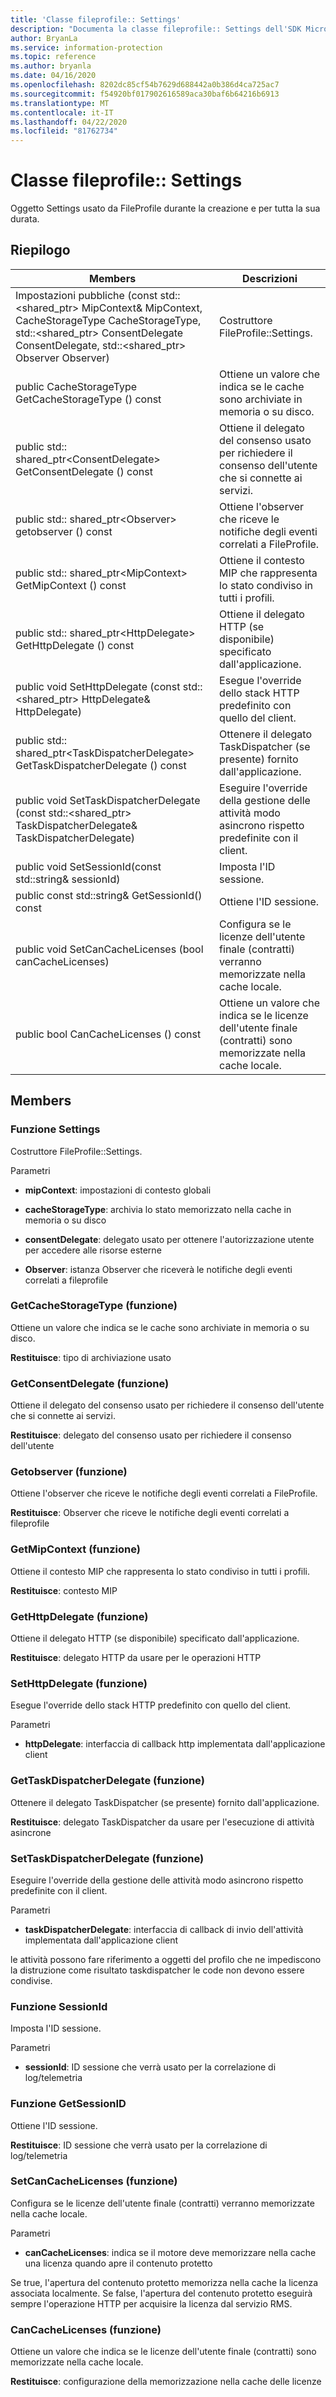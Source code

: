 ```yaml
---
title: 'Classe fileprofile:: Settings'
description: "Documenta la classe fileprofile:: Settings dell'SDK Microsoft Information Protection (MIP)."
author: BryanLa
ms.service: information-protection
ms.topic: reference
ms.author: bryanla
ms.date: 04/16/2020
ms.openlocfilehash: 8202dc85cf54b7629d688442a0b386d4ca725ac7
ms.sourcegitcommit: f54920bf017902616589aca30baf6b64216b6913
ms.translationtype: MT
ms.contentlocale: it-IT
ms.lasthandoff: 04/22/2020
ms.locfileid: "81762734"
---
```

# <a name="class-fileprofilesettings"></a>Classe fileprofile:: Settings 
Oggetto Settings usato da FileProfile durante la creazione e per tutta la sua durata.
  
## <a name="summary"></a>Riepilogo
 Members                        | Descrizioni                                
--------------------------------|---------------------------------------------
Impostazioni pubbliche (const std::\<shared_ptr\> MipContext& MipContext, CacheStorageType CacheStorageType, std::\<shared_ptr\> ConsentDelegate ConsentDelegate, std::\<shared_ptr\> Observer Observer)  |  Costruttore FileProfile::Settings.
public CacheStorageType GetCacheStorageType () const  |  Ottiene un valore che indica se le cache sono archiviate in memoria o su disco.
public std:: shared_ptr\<ConsentDelegate\> GetConsentDelegate () const  |  Ottiene il delegato del consenso usato per richiedere il consenso dell'utente che si connette ai servizi.
public std:: shared_ptr\<Observer\> getobserver () const  |  Ottiene l'observer che riceve le notifiche degli eventi correlati a FileProfile.
public std:: shared_ptr\<MipContext\> GetMipContext () const  |  Ottiene il contesto MIP che rappresenta lo stato condiviso in tutti i profili.
public std:: shared_ptr\<HttpDelegate\> GetHttpDelegate () const  |  Ottiene il delegato HTTP (se disponibile) specificato dall'applicazione.
public void SetHttpDelegate (const std::\<shared_ptr\> HttpDelegate& HttpDelegate)  |  Esegue l'override dello stack HTTP predefinito con quello del client.
public std:: shared_ptr\<TaskDispatcherDelegate\> GetTaskDispatcherDelegate () const  |  Ottenere il delegato TaskDispatcher (se presente) fornito dall'applicazione.
public void SetTaskDispatcherDelegate (const std::\<shared_ptr\> TaskDispatcherDelegate& TaskDispatcherDelegate)  |  Eseguire l'override della gestione delle attività modo asincrono rispetto predefinite con il client.
public void SetSessionId(const std::string& sessionId)  |  Imposta l'ID sessione.
public const std::string& GetSessionId() const  |  Ottiene l'ID sessione.
public void SetCanCacheLicenses (bool canCacheLicenses)  |  Configura se le licenze dell'utente finale (contratti) verranno memorizzate nella cache locale.
public bool CanCacheLicenses () const  |  Ottiene un valore che indica se le licenze dell'utente finale (contratti) sono memorizzate nella cache locale.
  
## <a name="members"></a>Members
  
### <a name="settings-function"></a>Funzione Settings
Costruttore FileProfile::Settings.

Parametri  
* **mipContext**: impostazioni di contesto globali 


* **cacheStorageType**: archivia lo stato memorizzato nella cache in memoria o su disco 


* **consentDelegate**: delegato usato per ottenere l'autorizzazione utente per accedere alle risorse esterne 


* **Observer**: istanza Observer che riceverà le notifiche degli eventi correlati a fileprofile


  
### <a name="getcachestoragetype-function"></a>GetCacheStorageType (funzione)
Ottiene un valore che indica se le cache sono archiviate in memoria o su disco.

  
**Restituisce**: tipo di archiviazione usato
  
### <a name="getconsentdelegate-function"></a>GetConsentDelegate (funzione)
Ottiene il delegato del consenso usato per richiedere il consenso dell'utente che si connette ai servizi.

  
**Restituisce**: delegato del consenso usato per richiedere il consenso dell'utente
  
### <a name="getobserver-function"></a>Getobserver (funzione)
Ottiene l'observer che riceve le notifiche degli eventi correlati a FileProfile.

  
**Restituisce**: Observer che riceve le notifiche degli eventi correlati a fileprofile
  
### <a name="getmipcontext-function"></a>GetMipContext (funzione)
Ottiene il contesto MIP che rappresenta lo stato condiviso in tutti i profili.

  
**Restituisce**: contesto MIP
  
### <a name="gethttpdelegate-function"></a>GetHttpDelegate (funzione)
Ottiene il delegato HTTP (se disponibile) specificato dall'applicazione.

  
**Restituisce**: delegato HTTP da usare per le operazioni HTTP
  
### <a name="sethttpdelegate-function"></a>SetHttpDelegate (funzione)
Esegue l'override dello stack HTTP predefinito con quello del client.

Parametri  
* **httpDelegate**: interfaccia di callback http implementata dall'applicazione client


  
### <a name="gettaskdispatcherdelegate-function"></a>GetTaskDispatcherDelegate (funzione)
Ottenere il delegato TaskDispatcher (se presente) fornito dall'applicazione.

  
**Restituisce**: delegato TaskDispatcher da usare per l'esecuzione di attività asincrone
  
### <a name="settaskdispatcherdelegate-function"></a>SetTaskDispatcherDelegate (funzione)
Eseguire l'override della gestione delle attività modo asincrono rispetto predefinite con il client.

Parametri  
* **taskDispatcherDelegate**: interfaccia di callback di invio dell'attività implementata dall'applicazione client


le attività possono fare riferimento a oggetti del profilo che ne impediscono la distruzione come risultato taskdispatcher le code non devono essere condivise.
  
### <a name="setsessionid-function"></a>Funzione SessionId
Imposta l'ID sessione.

Parametri  
* **sessionId**: ID sessione che verrà usato per la correlazione di log/telemetria


  
### <a name="getsessionid-function"></a>Funzione GetSessionID
Ottiene l'ID sessione.

  
**Restituisce**: ID sessione che verrà usato per la correlazione di log/telemetria
  
### <a name="setcancachelicenses-function"></a>SetCanCacheLicenses (funzione)
Configura se le licenze dell'utente finale (contratti) verranno memorizzate nella cache locale.

Parametri  
* **canCacheLicenses**: indica se il motore deve memorizzare nella cache una licenza quando apre il contenuto protetto


Se true, l'apertura del contenuto protetto memorizza nella cache la licenza associata localmente. Se false, l'apertura del contenuto protetto eseguirà sempre l'operazione HTTP per acquisire la licenza dal servizio RMS.
  
### <a name="cancachelicenses-function"></a>CanCacheLicenses (funzione)
Ottiene un valore che indica se le licenze dell'utente finale (contratti) sono memorizzate nella cache locale.

  
**Restituisce**: configurazione della memorizzazione nella cache delle licenze